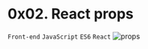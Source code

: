 # 0x02. React props

`Front-end` `JavaScript` `ES6` `React`
![props](https://s3.amazonaws.com/alx-intranet.hbtn.io/uploads/medias/2019/12/cd505f5320193e7f187e.jpeg?X-Amz-Algorithm=AWS4-HMAC-SHA256&X-Amz-Credential=AKIARDDGGGOUSBVO6H7D%2F20220717%2Fus-east-1%2Fs3%2Faws4_request&X-Amz-Date=20220717T135101Z&X-Amz-Expires=86400&X-Amz-SignedHeaders=host&X-Amz-Signature=9a546364fc95f1d2863e74da29b975d991b37af0eb1f00bb070dc3d351e0fb4e)

